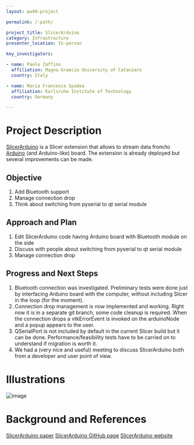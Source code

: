```yaml
---
layout: pw40-project

permalink: /:path/

project_title: SlicerArduino
category: Infrastructure
presenter_location: In-person

key_investigators:

- name: Paolo Zaffino
  affiliation: Magna Graecia University of Catanzaro
  country: Italy

- name: Maria Francesca Spadea
  affiliation: Karlsruhe Institute of Technology
  country: Germany

---
```


# Project Description

<!-- Add a short paragraph describing the project. -->

[SlicerArduino](https://www.mdpi.com/2306-5354/7/3/109) is a Slicer extension that allows to stream data from/to [Arduino](https://www.arduino.cc/) (and Arduino-like) board.
The extension is already deployed but several improvements can be made.

## Objective

<!-- Describe here WHAT you would like to achieve (what you will have as end result). -->

1.  Add Bluetooth support
2.  Manage connection drop
3.  Think about switching from pyserial to qt serial module

## Approach and Plan

<!-- Describe here HOW you would like to achieve the objectives stated above. -->

1.  Edit SlicerArduino code having Arduino board with Bluetooth module on the side
2.  Discuss with people about switching from pyserial to qt serial module
3.  Manage connection drop

## Progress and Next Steps

<!-- Update this section as you make progress, describing of what you have ACTUALLY DONE.
     If there are specific steps that you could not complete then you can describe them here, too. -->

1.  Bluetooth connection was investigated. Preliminary tests were done just by interfacing Arduino board with the computer, without including Slicer in the loop (for the moment).
2.  Connection drop management is now implemented and working. Right now it is in a separate git branch, some code cleanup is required.
    When the connection drops a vtkErrorEvent is invoked on the arduinoNode and a popup appears to the user.
4.  QSerialPort is not included by default in the current Slicer build but it can be done.
    Performance/feasibility tests have to be carried on to understand if migration is worth it.
5.  We had a (very nice and useful) meeting to discuss SlicerArduino both from a developer and user point of view.

# Illustrations

<!-- Add pictures and links to videos that demonstrate what has been accomplished. -->

![image](https://github.com/NA-MIC/ProjectWeek/assets/4259198/28afb312-9ae4-4db7-a54a-09a2fc0a9585)


# Background and References

<!-- If you developed any software, include link to the source code repository.
     If possible, also add links to sample data, and to any relevant publications. -->

[SlicerArduino paper](https://www.mdpi.com/2306-5354/7/3/109)
[SlicerArduino GitHub page](https://github.com/pzaffino/SlicerArduinoController)
[SlicerArduino website](https://pzaffino.github.io/SlicerArduinoController/)
